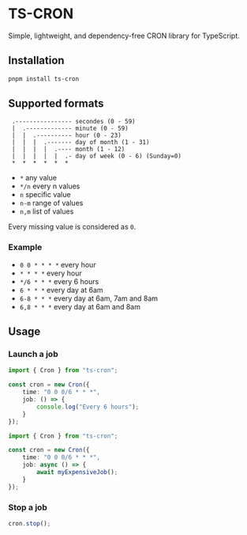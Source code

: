# TS-CRON
Simple, lightweight, and dependency-free CRON library for TypeScript.


## Installation
```bash
pnpm install ts-cron
```

## Supported formats

```
 .---------------- secondes (0 - 59)
 |  .------------- minute (0 - 59)
 |  |  .---------- hour (0 - 23)
 |  |  |  .------- day of month (1 - 31)
 |  |  |  |  .---- month (1 - 12)
 |  |  |  |  |  .- day of week (0 - 6) (Sunday=0)
 *  *  *  *  *  *
```

- `*` any value
- `*/n` every n values
- `n` specific value
- `n-m` range of values
- `n,m` list of values

Every missing value is considered as `0`.

### Example
- `0 0 * * * *` every hour
- `* * * *` every hour
- `*/6 * * *` every 6 hours
- `6 * * *` every day at 6am
- `6-8 * * *` every day at 6am, 7am and 8am
- `6,8 * * *` every day at 6am and 8am

## Usage

### Launch a job

```typescript
import { Cron } from "ts-cron";

const cron = new Cron({
    time: "0 0 0/6 * * *",
    job: () => {
        console.log("Every 6 hours");
    }
});
```

```typescript
import { Cron } from "ts-cron";

const cron = new Cron({
    time: "0 0 0/6 * * *",
    job: async () => {
        await myExpensiveJob();
    }
});
```

### Stop a job

```typescript
cron.stop();
```